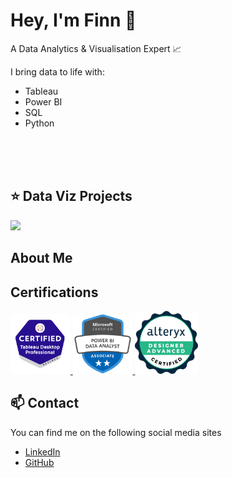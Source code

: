 <!--img src='https://avatars.githubusercontent.com/u/34423757?v=4' width="20%"-->

# Hey, I'm Finn 👋

A Data Analytics & Visualisation Expert 📈

I bring data to life with:
- Tableau
- Power BI
- SQL
- Python

<br>
<br>
<br>

## ⭐ Data Viz Projects

<a href="https://public.tableau.com/app/profile/finn.kappus/viz/MyLifeinBooks/Dashboard">
    <img src="https://public.tableau.com/thumb/views/MyLifeinBooks/Dashboard" width ="25%">
  </a>

## About Me



##  Certifications

<a href="https://www.credly.com/badges/f481f7d5-a216-4ffc-aa1b-74b7fe388fab">
  <img src="https://github.com/wjsutton/wjsutton.github.io/blob/master/assets/img/credly/tableau-certified-professional.png?raw=true" width="19%">
</a>

<a href="https://www.credly.com/badges/357d7051-7b8e-4e3a-a0e4-24e6e554b02b">
  <img src="https://github.com/wjsutton/wjsutton.github.io/blob/master/assets/img/credly/power-bi-data-analyst.png?raw=true" width="19%">
</a>

<a href="https://www.credly.com/badges/eaebd799-b3cf-460b-b844-da4bc9fe35ab/public_url">
  <img src="https://github.com/wjsutton/wjsutton.github.io/blob/master/assets/img/credly/alteryx-designer-advanced-certification.png?raw=true" width="20%">
</a>


## 📫 Contact

You can find me on the following social media sites

- [LinkedIn](https://www.linkedin.com/in/finnkappus/)
- [GitHub](https://github.com/fkappus)
